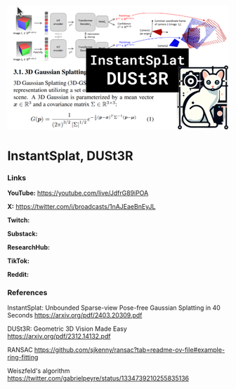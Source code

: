 ![thumbnail](thumbnail.png)

# InstantSplat, DUSt3R

### Links

**YouTube:** https://youtube.com/live/JdfrG89iPOA

**X:** https://twitter.com/i/broadcasts/1nAJEaeBnEyJL

**Twitch:**

**Substack:**

**ResearchHub:**

**TikTok:**

**Reddit:**

### References

InstantSplat: Unbounded Sparse-view Pose-free Gaussian Splatting in 40 Seconds
https://arxiv.org/pdf/2403.20309.pdf

DUSt3R: Geometric 3D Vision Made Easy
https://arxiv.org/pdf/2312.14132.pdf

RANSAC
https://github.com/sjkenny/ransac?tab=readme-ov-file#example-ring-fitting

Weiszfeld's algorithm
https://twitter.com/gabrielpeyre/status/1334739210255835136